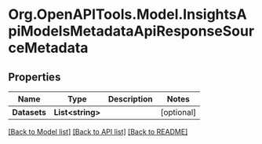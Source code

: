 # Org.OpenAPITools.Model.InsightsApiModelsMetadataApiResponseSourceMetadata

## Properties

Name | Type | Description | Notes
------------ | ------------- | ------------- | -------------
**Datasets** | **List&lt;string&gt;** |  | [optional] 

[[Back to Model list]](../README.md#documentation-for-models) [[Back to API list]](../README.md#documentation-for-api-endpoints) [[Back to README]](../README.md)

